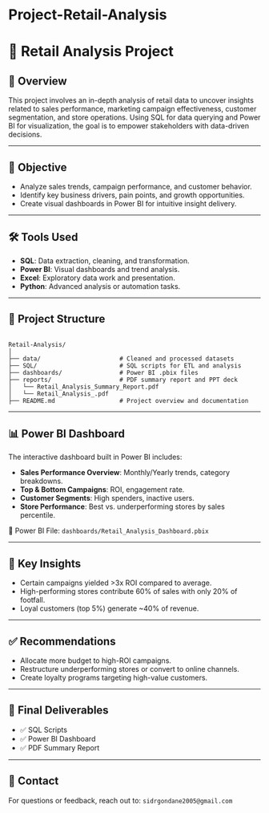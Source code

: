 # Project-Retail-Analysis

# 🛒 Retail Analysis Project

## 📌 Overview
This project involves an in-depth analysis of retail data to uncover insights related to sales performance, marketing campaign effectiveness, customer segmentation, and store operations. Using SQL for data querying and Power BI for visualization, the goal is to empower stakeholders with data-driven decisions.

---

## 🎯 Objective
- Analyze sales trends, campaign performance, and customer behavior.
- Identify key business drivers, pain points, and growth opportunities.
- Create visual dashboards in Power BI for intuitive insight delivery.

---

## 🛠️ Tools Used
- **SQL**: Data extraction, cleaning, and transformation.
- **Power BI**: Visual dashboards and trend analysis.
- **Excel**: Exploratory data work and presentation.
- **Python**: Advanced analysis or automation tasks.

---

## 📂 Project Structure
```

Retail-Analysis/
│
├── data/                      # Cleaned and processed datasets
├── SQL/                       # SQL scripts for ETL and analysis
├── dashboards/                # Power BI .pbix files
├── reports/                   # PDF summary report and PPT deck
│   └── Retail_Analysis_Summary_Report.pdf
│   └── Retail_Analysis_.pdf
├── README.md                  # Project overview and documentation

```

---

## 📊 Power BI Dashboard
The interactive dashboard built in Power BI includes:
- **Sales Performance Overview**: Monthly/Yearly trends, category breakdowns.
- **Top & Bottom Campaigns**: ROI, engagement rate.
- **Customer Segments**: High spenders, inactive users.
- **Store Performance**: Best vs. underperforming stores by sales percentile.

📁 Power BI File: `dashboards/Retail_Analysis_Dashboard.pbix`

---

## 📝 Key Insights
- Certain campaigns yielded >3x ROI compared to average.
- High-performing stores contribute 60% of sales with only 20% of footfall.
- Loyal customers (top 5%) generate ~40% of revenue.

---

## ✅ Recommendations
- Allocate more budget to high-ROI campaigns.
- Restructure underperforming stores or convert to online channels.
- Create loyalty programs targeting high-value customers.

---

## 📌 Final Deliverables
- ✅ SQL Scripts
- ✅ Power BI Dashboard
- ✅ PDF Summary Report
---

## 📧 Contact
For questions or feedback, reach out to: `sidrgondane2005@gmail.com`



